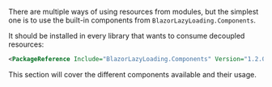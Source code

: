 There are multiple ways of using resources from modules, but the simplest one is to use the built-in components from `BlazorLazyLoading.Components`.

It should be installed in every library that wants to consume decoupled resources:

```xml
<PackageReference Include="BlazorLazyLoading.Components" Version="1.2.0" />
```

This section will cover the different components available and their usage.